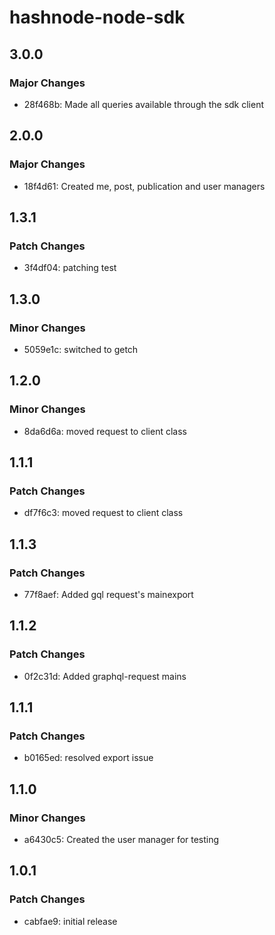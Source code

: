 # hashnode-node-sdk

## 3.0.0

### Major Changes

- 28f468b: Made all queries available through the sdk client

## 2.0.0

### Major Changes

- 18f4d61: Created me, post, publication and user managers

## 1.3.1

### Patch Changes

- 3f4df04: patching test

## 1.3.0

### Minor Changes

- 5059e1c: switched to getch

## 1.2.0

### Minor Changes

- 8da6d6a: moved request to client class

## 1.1.1

### Patch Changes

- df7f6c3: moved request to client class

## 1.1.3

### Patch Changes

- 77f8aef: Added gql request's mainexport

## 1.1.2

### Patch Changes

- 0f2c31d: Added graphql-request mains

## 1.1.1

### Patch Changes

- b0165ed: resolved export issue

## 1.1.0

### Minor Changes

- a6430c5: Created the user manager for testing

## 1.0.1

### Patch Changes

- cabfae9: initial release
